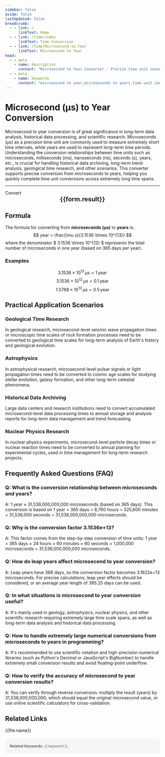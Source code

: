```yaml
---
sidebar: false
aside: false
lastUpdated: false
breadcrumb:
  - - link: /
      linkText: Home
  - - link: /Time/index
      linkText: Time Conversion
  - - link: /Time/Microsecond-to-Year
      linkText: Microsecond to Year
head:
  - - meta
    - name: description
      content: "Microsecond to Year Converter - Precise time unit conversion tool supporting fast conversion from microseconds to years. Suitable for long-term data analysis, historical data processing, scientific research, and other scenarios. Provides conversion relationships and practical application guidance for time units including microseconds (μs), milliseconds (ms), nanoseconds (ns), seconds (s), years, etc."
  - - meta
    - name: keywords
      content: "microsecond to year,microseconds to years,time unit conversion,μs to year,microsecond converter,year conversion,time conversion,long-term data analysis,historical data,scientific research,microsecond symbol,time units,microseconds,years,time measurement,precision timing"
---
```

# Microsecond (μs) to Year Conversion

Microsecond to year conversion is of great significance in long-term data analysis, historical data processing, and scientific research. Microseconds (μs) as a precision time unit are commonly used to measure extremely short time intervals, while years are used to represent long-term time periods. Understanding the conversion relationships between time units such as microseconds, milliseconds (ms), nanoseconds (ns), seconds (s), years, etc., is crucial for handling historical data archiving, long-term trend analysis, geological time research, and other scenarios. This converter supports precise conversion from microseconds to years, helping you quickly complete time unit conversions across extremely long time spans.

---
<script setup>
import { onMounted, reactive, inject, ref } from 'vue'
import { NButton,NForm ,NFormItem,NInput,NInputNumber,NSelect,NCard,useMessage,NGrid ,NGi  } from 'naive-ui'
import { defineClientComponent } from 'vitepress'
import { Time } from '../files';

const convert = inject('convert')
const seoKey = [
  'us and ns', 'is ms millisecond', 'ps and ns conversion', 's and ms', 'how many s in ms',
  'ns and s conversion', 'ms and s conversion', 'how many seconds in a microsecond', 'microsecond unit', 'how many seconds is microseconds',
  's and ms conversion', 'picosecond and femtosecond', 'second millisecond', 'what unit is ns', 'what unit is μs',
  'second unit', 'microsecond and second conversion', 'microsecond unit', 'ms and s', 'millisecond english',
  'how many seconds is milliseconds', 'microsecond millisecond', 'millisecond and second', 'microsecond and second conversion', 'how many seconds is us',
  'microsecond and second', 'µs', 'microsec', 'microsecond symbol', 'ms and s conversion',
  'what unit is sec', 'second english', 'μs', 'microsecond', 'what unit is ms',
  'nanosecond', 'microseconds', 'ms to s', 'time units', 'femtosecond',
  'millisecond', 'milliseconds', 'millisecond', 'how many milliseconds in a second', 'seconds',
  'millisecond and second conversion', 'year', 'years', 'microsecond to year', 'microseconds to years'
]

// Constant definitions
const MICROSECONDS_IN_YEAR = 3.1536e13 // 3.1536 × 10^13 μs per year

const form = reactive({
  number: null,
  result: '',
  title:'Microsecond to Year Converter',
})

const convertHandler = () => {
  const input = parseFloat(form.number)

  if (isNaN(input) || input < 0) {
    form.result = 'Please enter a valid non-negative number.'
    return
  }

  const convertedValue = input / MICROSECONDS_IN_YEAR
  if (convertedValue < Number.EPSILON) {
    form.result = 'Result is very small, close to zero.'
  } else {
    form.result = `${input.toLocaleString()}μs = ${convertedValue.toExponential(5)}year`
  }
}
</script>

<n-form size="large" :model="form">
  <n-form-item label="Microseconds (μs)">
    <n-input-number v-model:value="form.number" placeholder="Enter microseconds" style="width: 100%" />
  </n-form-item>
  <n-form-item>
    <n-button type="info" @click="convertHandler" block>Convert</n-button>
  </n-form-item>
</n-form>

<n-card :title="form.title" size="small">
  <div  style="text-align:center;font-size:20px;">
    <strong>{{form.result}}</strong>
  </div>
</n-card>

## Formula

The formula for converting from **microseconds (μs)** to **years** is:
$$ year = \frac{\mu s}{3.1536 \times 10^{13}} $$
where the denominator $ 3.1536 \times 10^{13} $ represents the total number of microseconds in one year (based on 365 days per year).

### Examples
$$ 3.1536 \times 10^{13} \, \mu s = 1 \, \text{year} $$
$$ 3.1536 \times 10^{12} \, \mu s = 0.1 \, \text{year} $$
$$ 1.5768 \times 10^{13} \, \mu s = 0.5 \, \text{year} $$

## Practical Application Scenarios

### Geological Time Research
In geological research, microsecond-level seismic wave propagation times or microscopic time scales of rock formation processes need to be converted to geological time scales for long-term analysis of Earth's history and geological evolution.

### Astrophysics
In astrophysical research, microsecond-level pulsar signals or light propagation times need to be converted to cosmic age scales for studying stellar evolution, galaxy formation, and other long-term celestial phenomena.

### Historical Data Archiving
Large data centers and research institutions need to convert accumulated microsecond-level data processing times to annual storage and analysis reports for long-term data management and trend forecasting.

### Nuclear Physics Research
In nuclear physics experiments, microsecond-level particle decay times or nuclear reaction times need to be converted to annual planning for experimental cycles, used in time management for long-term research projects.

## Frequently Asked Questions (FAQ)

### Q: What is the conversion relationship between microseconds and years?
A: 1 year ≈ 31,536,000,000,000 microseconds (based on 365 days). This conversion is based on 1 year = 365 days = 8,760 hours = 525,600 minutes = 31,536,000 seconds = 31,536,000,000,000 microseconds.

### Q: Why is the conversion factor 3.1536e+13?
A: This factor comes from the step-by-step conversion of time units: 1 year = 365 days × 24 hours × 60 minutes × 60 seconds × 1,000,000 microseconds = 31,536,000,000,000 microseconds.

### Q: How do leap years affect microsecond to year conversion?
A: Leap years have 366 days, so the conversion factor becomes 3.1622e+13 microseconds. For precise calculations, leap year effects should be considered, or an average year length of 365.25 days can be used.

### Q: In what situations is microsecond to year conversion useful?
A: It's mainly used in geology, astrophysics, nuclear physics, and other scientific research requiring extremely large time scale spans, as well as long-term data analysis and historical data processing.

### Q: How to handle extremely large numerical conversions from microseconds to years in programming?
A: It's recommended to use scientific notation and high-precision numerical libraries (such as Python's Decimal or JavaScript's BigNumber) to handle extremely small conversion results and avoid floating-point underflow.

### Q: How to verify the accuracy of microsecond to year conversion results?
A: You can verify through reverse conversion: multiply the result (years) by 31,536,000,000,000, which should equal the original microsecond value, or use online scientific calculators for cross-validation.

## Related Links
<n-grid x-gap="12" :cols="2">
  <n-gi v-for="(file, index) in Time" :key="index">
    <n-button
      text
      tag="a"
      :href="file.path"
      type="info"
    >
      {{file.name}}
    </n-button>
  </n-gi>
</n-grid>

<div style="margin-top: 20px; padding: 15px; background-color: #f5f5f5; border-radius: 8px; font-size: 12px; color: #666;">
  <strong>Related Keywords:</strong>
  <span v-for="(keyword, index) in seoKey" :key="index" style="margin-right: 8px;">
    {{ keyword }}<span v-if="index < seoKey.length - 1">, </span>
  </span>
</div>